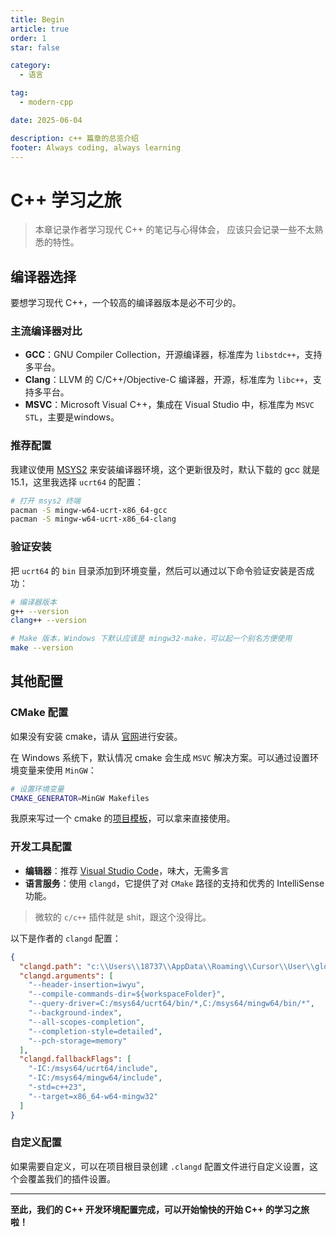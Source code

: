 ```yaml
---
title: Begin
article: true
order: 1
star: false

category:
  - 语言

tag:
  - modern-cpp

date: 2025-06-04

description: c++ 篇章的总览介绍
footer: Always coding, always learning
---
```


<!-- more -->

# C++ 学习之旅

> 本章记录作者学习现代 C++ 的笔记与心得体会， 应该只会记录一些不太熟悉的特性。

## 编译器选择

要想学习现代 C++，一个较高的编译器版本是必不可少的。

### 主流编译器对比

- **GCC**：GNU Compiler Collection，开源编译器，标准库为 `libstdc++`，支持多平台。
- **Clang**：LLVM 的 C/C++/Objective-C 编译器，开源，标准库为 `libc++`，支持多平台。
- **MSVC**：Microsoft Visual C++，集成在 Visual Studio 中，标准库为 `MSVC STL`，主要是windows。

### 推荐配置

我建议使用 [MSYS2](https://www.msys2.org/) 来安装编译器环境，这个更新很及时，默认下载的 gcc 就是15.1，这里我选择 `ucrt64` 的配置：

```bash
# 打开 msys2 终端
pacman -S mingw-w64-ucrt-x86_64-gcc
pacman -S mingw-w64-ucrt-x86_64-clang
```

### 验证安装

把 `ucrt64` 的 `bin` 目录添加到环境变量，然后可以通过以下命令验证安装是否成功：

```bash
# 编译器版本
g++ --version
clang++ --version

# Make 版本，Windows 下默认应该是 mingw32-make，可以起一个别名方便使用
make --version
```

## 其他配置

### CMake 配置

如果没有安装 cmake，请从 [官网](https://cmake.org/download/)进行安装。

在 Windows 系统下，默认情况 cmake 会生成 `MSVC` 解决方案。可以通过设置环境变量来使用 `MinGW`：

```bash
# 设置环境变量
CMAKE_GENERATOR=MinGW Makefiles
```

我原来写过一个 cmake 的[项目模板](https://github.com/KBchulan/ClBlogs-Src/tree/main/blogs-main/modern-cpp/cmake-template)，可以拿来直接使用。

### 开发工具配置

- **编辑器**：推荐 [Visual Studio Code](https://code.visualstudio.com/)，味大，无需多言
- **语言服务**：使用 `clangd`，它提供了对 `CMake` 路径的支持和优秀的 IntelliSense 功能。

> 微软的 `c/c++` 插件就是 shit，跟这个没得比。

以下是作者的 `clangd` 配置：

```json
{
  "clangd.path": "c:\\Users\\18737\\AppData\\Roaming\\Cursor\\User\\globalStorage\\llvm-vs-code-extensions.vscode-clangd\\install\\19.1.2\\clangd_19.1.2\\bin\\clangd.exe",
  "clangd.arguments": [
    "--header-insertion=iwyu",
    "--compile-commands-dir=${workspaceFolder}",
    "--query-driver=C:/msys64/ucrt64/bin/*,C:/msys64/mingw64/bin/*",
    "--background-index",
    "--all-scopes-completion",
    "--completion-style=detailed",
    "--pch-storage=memory"
  ],
  "clangd.fallbackFlags": [
    "-IC:/msys64/ucrt64/include",
    "-IC:/msys64/mingw64/include",
    "-std=c++23",
    "--target=x86_64-w64-mingw32"
  ]
}
```

### 自定义配置

如果需要自定义，可以在项目根目录创建 `.clangd` 配置文件进行自定义设置，这个会覆盖我们的插件设置。

---

**至此，我们的 C++ 开发环境配置完成，可以开始愉快的开始 C++ 的学习之旅啦！**
